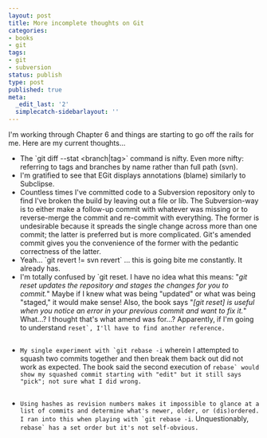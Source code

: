 ```yaml
---
layout: post
title: More incomplete thoughts on Git
categories:
- books
- git
tags:
- git
- subversion
status: publish
type: post
published: true
meta:
  _edit_last: '2'
  simplecatch-sidebarlayout: ''
---
```

I'm working through Chapter 6 and things are starting to go off the rails for me. Here are my current thoughts…
<ul>
	<li>The&nbsp;`git diff --stat &lt;branch|tag&gt;` command is nifty. Even more nifty: referring to tags and branches by name rather than full path (svn).</li>
	<li>I'm gratified to see that EGit displays annotations (blame) similarly to Subclipse.</li>
	<li>Countless times I've committed code to a Subversion repository only to find I've broken the build by leaving out a file or lib. The Subversion-way is to either make a follow-up commit with whatever was missing or to reverse-merge the commit and re-commit with everything. The former is undesirable because it spreads the single change across more than one commit; the latter is preferred but is more complicated. Git's amended commit gives you the convenience of the former with the pedantic correctness of the latter.</li>
	<li>Yeah… `git revert != svn revert` … this is going bite me constantly. It already has.</li>
	<li>I'm totally confused by `git reset</code>. I have no idea what this means: "<em>git reset updates the repository and stages the changes for you to commit.</em>" Maybe if I knew what was being "updated" or what was being "staged," it would make sense! Also, the book says "<em>[git reset] is useful when you notice an error in your previous commit and want to fix it.</em>" What…? I thought that's what amend was for…? Apparently, if I'm going to understand <code>reset`, I'll have to find another reference.</li>
	<li>My single experiment with `git rebase -i</code> wherein I attempted to squash two commits together and then break them back out did not work as expected. The book said the second execution of <code>rebase` would show my squashed commit starting with "edit" but it still says "pick"; not sure what I did wrong.</li>
	<li>Using hashes as revision numbers makes it impossible to glance at a list of commits and determine what's newer, older, or (dis)ordered. I ran into this when playing with&nbsp;`git rebase -i</code>. Unquestionably, <code>rebase`&nbsp;has a set order but it's not self-obvious.</li>
</ul>
